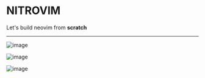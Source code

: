 # NITROVIM

Let's build neovim from **scratch**

---

![image](https://github.com/user-attachments/assets/a6e0dcf7-fbf1-4496-aa72-603f6c7e6b98)

![image](https://github.com/user-attachments/assets/8c42786b-3617-4d20-94bf-9167e2ad1746)

![image](https://github.com/user-attachments/assets/312223ad-0db6-4c60-9d2a-67fc644058a1)
